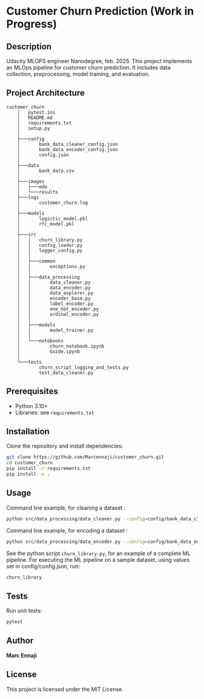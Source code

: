 # Customer Churn Prediction (Work in Progress)

## Description
Udacity MLOPS engineer Nanodegree, feb. 2025.
This project implements an MLOps pipeline for customer churn prediction. It includes data collection, preprocessing, model training, and evaluation.

## Project Architecture
```
customer_churn
    │   pytest.ini
    │   README.md
    │   requirements.txt
    │   setup.py
    │
    ├───config
    │       bank_data_cleaner_config.json
    │       bank_data_encoder_config.json
    │       config.json
    │
    ├───data
    │       bank_data.csv
    │
    ├───images
    │   ├───eda
    │   └───results
    ├───logs
    │       customer_churn.log
    │
    ├───models
    │       logistic_model.pkl
    │       rfc_model.pkl
    │
    ├───src
    │   │   churn_library.py
    │   │   config_loader.py
    │   │   logger_config.py
    │   │
    │   ├───common
    │   │       exceptions.py
    │   │
    │   ├───data_processing
    │   │       data_cleaner.py
    │   │       data_encoder.py
    │   │       data_explorer.py
    │   │       encoder_base.py
    │   │       label_encoder.py
    │   │       one_hot_encoder.py
    │   │       ordinal_encoder.py
    │   │
    │   ├───models
    │   │       model_trainer.py
    │   │
    │   └───notebooks
    │           churn_notebook.ipynb
    │           Guide.ipynb
    │
    └───tests
            churn_script_logging_and_tests.py
            test_data_cleaner.py
```

## Prerequisites
- Python 3.10+
- Libraries: see `requirements.txt`

## Installation
Clone the repository and install dependencies:
```bash
git clone https://github.com/Marcennaji/customer_churn.git
cd customer_churn
pip install -r requirements.txt
pip install -e .
```

## Usage
Command line example, for cleaning a dataset :
```bash
python src/data_processing/data_cleaner.py --config=config/bank_data_cleaner_config.json --csv=data/bank_data.csv --result=data/cleaned_bank_data.csv
```
Command line example, for encoding a dataset :
```bash
python src/data_processing/data_encoder.py --config=config/bank_data_encoder_original_column_names_config.json --csv=data/bank_data.csv --result=data/encoded_bank_data.csv
```
See the python script `churn_library.py`, for an example of a complete ML pipeline.
For executing the ML pipeline on a sample dataset, using values set in config/config.json, run:
```bash
churn_library
```
## Tests
Run unit tests:
```bash
pytest
```

## Author
**Marc Ennaji** 

## License
This project is licensed under the MIT License.

